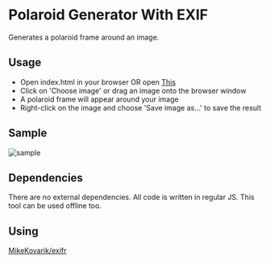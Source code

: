 # Polaroid Generator With EXIF
Generates a polaroid frame around an image.

## Usage
- Open index.html in your browser OR open [This](https://hijae.github.io/polaroid-generator-EXIF)
- Click on 'Choose image' or drag an image onto the browser window
- A polaroid frame will appear around your image
- Right-click on the image and choose 'Save image as...' to save the result

## Sample
![sample](https://user-images.githubusercontent.com/5418545/185733149-a837badb-f14c-4a64-9699-9497cc4b2e4f.png)


## Dependencies
There are no external dependencies. All code is written in regular JS. This tool can be used offline too.

## Using
[MikeKovarik/exifr](https://github.com/MikeKovarik/exifr)
